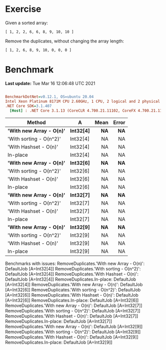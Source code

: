 ﻿# Exercise

Given a sorted array:
```
[ 1, 2, 2, 6, 6, 8, 9, 10, 10 ]
```

Remove the duplicates, without changing the array length:

```
[ 1, 2, 6, 8, 9, 10, 0, 0, 0 ]
```

# Benchmark

**Last update:** Tue Mar 16 12:06:48 UTC 2021

``` ini

BenchmarkDotNet=v0.12.1, OS=ubuntu 20.04
Intel Xeon Platinum 8171M CPU 2.60GHz, 1 CPU, 2 logical and 2 physical cores
.NET Core SDK=3.1.407
  [Host] : .NET Core 3.1.13 (CoreCLR 4.700.21.11102, CoreFX 4.700.21.11602), X64 RyuJIT


```
|                  Method |        A | Mean | Error |
|------------------------ |--------- |-----:|------:|
| **&#39;With new Array - O(n)&#39;** | **Int32[4]** |   **NA** |    **NA** |
| &#39;With sorting - O(n^2)&#39; | Int32[4] |   NA |    NA |
|   &#39;With Hashset - O(n)&#39; | Int32[4] |   NA |    NA |
|                In-place | Int32[4] |   NA |    NA |
| **&#39;With new Array - O(n)&#39;** | **Int32[6]** |   **NA** |    **NA** |
| &#39;With sorting - O(n^2)&#39; | Int32[6] |   NA |    NA |
|   &#39;With Hashset - O(n)&#39; | Int32[6] |   NA |    NA |
|                In-place | Int32[6] |   NA |    NA |
| **&#39;With new Array - O(n)&#39;** | **Int32[7]** |   **NA** |    **NA** |
| &#39;With sorting - O(n^2)&#39; | Int32[7] |   NA |    NA |
|   &#39;With Hashset - O(n)&#39; | Int32[7] |   NA |    NA |
|                In-place | Int32[7] |   NA |    NA |
| **&#39;With new Array - O(n)&#39;** | **Int32[9]** |   **NA** |    **NA** |
| &#39;With sorting - O(n^2)&#39; | Int32[9] |   NA |    NA |
|   &#39;With Hashset - O(n)&#39; | Int32[9] |   NA |    NA |
|                In-place | Int32[9] |   NA |    NA |

Benchmarks with issues:
  RemoveDuplicates.'With new Array - O(n)': DefaultJob [A=Int32[4]]
  RemoveDuplicates.'With sorting - O(n^2)': DefaultJob [A=Int32[4]]
  RemoveDuplicates.'With Hashset - O(n)': DefaultJob [A=Int32[4]]
  RemoveDuplicates.In-place: DefaultJob [A=Int32[4]]
  RemoveDuplicates.'With new Array - O(n)': DefaultJob [A=Int32[6]]
  RemoveDuplicates.'With sorting - O(n^2)': DefaultJob [A=Int32[6]]
  RemoveDuplicates.'With Hashset - O(n)': DefaultJob [A=Int32[6]]
  RemoveDuplicates.In-place: DefaultJob [A=Int32[6]]
  RemoveDuplicates.'With new Array - O(n)': DefaultJob [A=Int32[7]]
  RemoveDuplicates.'With sorting - O(n^2)': DefaultJob [A=Int32[7]]
  RemoveDuplicates.'With Hashset - O(n)': DefaultJob [A=Int32[7]]
  RemoveDuplicates.In-place: DefaultJob [A=Int32[7]]
  RemoveDuplicates.'With new Array - O(n)': DefaultJob [A=Int32[9]]
  RemoveDuplicates.'With sorting - O(n^2)': DefaultJob [A=Int32[9]]
  RemoveDuplicates.'With Hashset - O(n)': DefaultJob [A=Int32[9]]
  RemoveDuplicates.In-place: DefaultJob [A=Int32[9]]

